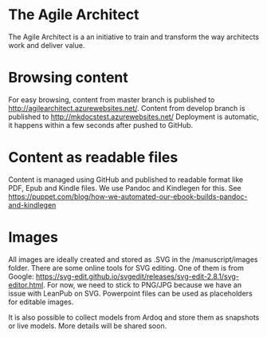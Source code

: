 # The Agile Architect
The Agile Architect is a an initiative to train and transform the way architects work and deliver value.

# Browsing content  
For easy browsing, content from master branch is published to http://agilearchitect.azurewebsites.net/. Content from develop branch is published to http://mkdocstest.azurewebsites.net/ Deployment is automatic, it happens within a few seconds after pushed to GitHub.

# Content as readable files
Content is managed using GitHub and published to readable format like PDF, Epub and Kindle files. We use Pandoc and Kindlegen for this. See https://puppet.com/blog/how-we-automated-our-ebook-builds-pandoc-and-kindlegen

# Images  
All images are ideally created and stored as .SVG in the /manuscript/images folder. There are some online tools for SVG editing. One of them is from Google: https://svg-edit.github.io/svgedit/releases/svg-edit-2.8.1/svg-editor.html. For now, we need to stick to PNG/JPG because we have an issue with LeanPub on SVG. Powerpoint files can be used as placeholders for editable images.

It is also possible to collect models from Ardoq and store them as snapshots or live models. More details will be shared soon.
